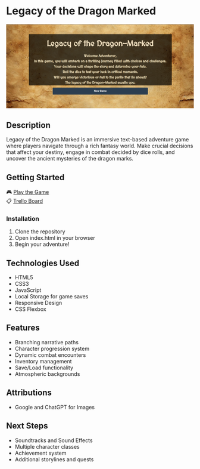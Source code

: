 # Legacy of the Dragon Marked

![Game Logo](assets/logo.png)

## Description
Legacy of the Dragon Marked is an immersive text-based adventure game where players navigate through a rich fantasy world. Make crucial decisions that affect your destiny, engage in combat decided by dice rolls, and uncover the ancient mysteries of the dragon marks.

## Getting Started
🎮 [Play the Game](https://fares-yusuf.github.io/legacy-of-the-dragon-marked/)  
📋 [Trello Board](https://trello.com/b/NBs8qrFU/dnd-ga-project-1)

### Installation
1. Clone the repository
2. Open index.html in your browser
3. Begin your adventure!

## Technologies Used
- HTML5
- CSS3
- JavaScript
- Local Storage for game saves
- Responsive Design
- CSS Flexbox

## Features
- Branching narrative paths
- Character progression system
- Dynamic combat encounters
- Inventory management
- Save/Load functionality
- Atmospheric backgrounds

## Attributions
- Google and ChatGPT for Images

## Next Steps
- Soundtracks and Sound Effects
- Multiple character classes
- Achievement system
- Additional storylines and quests